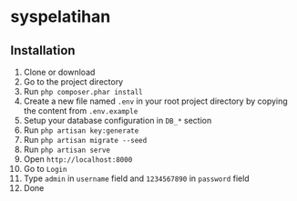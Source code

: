 # syspelatihan

## Installation

1. Clone or download
2. Go to the project directory
3. Run `php composer.phar install`
4. Create a new file named `.env` in your root project directory by copying the content from `.env.example`
5. Setup your database configuration in `DB_*` section
6. Run `php artisan key:generate`
7. Run `php artisan migrate --seed`
8. Run `php artisan serve`
9. Open `http://localhost:8000`
10. Go to `Login`
11. Type `admin` in `username` field and `1234567890` in `password` field
12. Done
